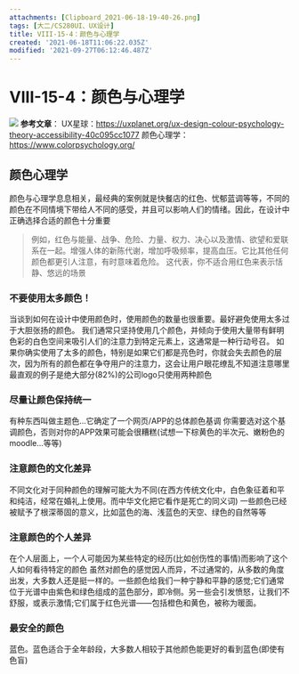 ```yaml
---
attachments: [Clipboard_2021-06-18-19-40-26.png]
tags: [大二/CS280UI、UX设计]
title: VIII-15-4：颜色与心理学
created: '2021-06-18T11:06:22.035Z'
modified: '2021-09-27T06:12:46.487Z'
---
```


# VIII-15-4：颜色与心理学
![](@attachment/Clipboard_2021-06-18-19-40-26.png)
**参考文章**：
UX星球：https://uxplanet.org/ux-design-colour-psychology-theory-accessibility-40c095cc1077
颜色心理学：https://www.colorpsychology.org/

## 颜色心理学
颜色与心理学息息相关，最经典的案例就是快餐店的红色、忧郁蓝调等等，不同的颜色在不同情境下带给人不同的感受，并且可以影响人们的情绪。因此，在设计中正确选择合适的颜色十分重要
> 例如，红色与能量、战争、危险、力量、权力、决心以及激情、欲望和爱联系在一起。增强人体的新陈代谢，增加呼吸频率，提高血压。它比其他任何颜色都更引人注意，有时意味着危险。
这代表，你不适合用红色来表示恬静、悠远的场景

### 不要使用太多颜色！
当谈到如何在设计中使用颜色时，使用颜色的数量也很重要。最好避免使用太多过于大胆张扬的颜色。
我们通常只坚持使用几个颜色，并倾向于使用大量带有鲜明色彩的白色空间来吸引人们的注意力到特定元素上，这通常是一种行动号召。
如果你确实使用了太多的颜色，特别是如果它们都是亮色时，你就会失去颜色的层次，因为所有的颜色都在争夺用户的注意力，这会让用户眼花缭乱不知道注意哪里
最直观的例子是绝大部分(82%)的公司logo只使用两种颜色

### 尽量让颜色保持统一
有种东西叫做主题色...它确定了一个网页/APP的总体颜色基调
你需要选对这个基调颜色，否则对你的APP效果可能会很糟糕(试想一下棕黄色的半次元、嫩粉色的moodle...等等)

### 注意颜色的文化差异
不同文化对于同种颜色的理解可能大为不同(在西方传统文化中，白色象征着和平和纯洁，经常在婚礼上使用。而中华文化把它看作是死亡的同义词)
一些颜色已经被赋予了根深蒂固的意义，比如蓝色的海、浅蓝色的天空、绿色的自然等等

### 注意颜色的个人差异
在个人层面上，一个人可能因为某些特定的经历(比如创伤性的事情)而影响了这个人如何看待特定的颜色
虽然对颜色的感觉因人而异，不过通常的，从多数的角度出发，大多数人还是挺一样的。一些颜色给我们一种宁静和平静的感觉;它们通常位于光谱中由紫色和绿色组成的蓝色部分，即冷侧。另一些会引发愤怒，让我们不舒服，或表示激情;它们属于红色光谱——包括橙色和黄色，被称为暖面。

### 最安全的颜色
蓝色。蓝色适合于全年龄段，大多数人相较于其他颜色能更好的看到蓝色(即使有色盲)
